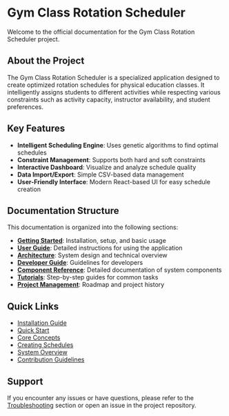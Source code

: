 # Gym Class Rotation Scheduler

Welcome to the official documentation for the Gym Class Rotation Scheduler project.

## About the Project

The Gym Class Rotation Scheduler is a specialized application designed to create optimized rotation schedules for physical education classes. It intelligently assigns students to different activities while respecting various constraints such as activity capacity, instructor availability, and student preferences.

## Key Features

- **Intelligent Scheduling Engine**: Uses genetic algorithms to find optimal schedules
- **Constraint Management**: Supports both hard and soft constraints
- **Interactive Dashboard**: Visualize and analyze schedule quality
- **Data Import/Export**: Simple CSV-based data management
- **User-Friendly Interface**: Modern React-based UI for easy schedule creation

## Documentation Structure

This documentation is organized into the following sections:

- **[Getting Started](getting-started/index.md)**: Installation, setup, and basic usage
- **[User Guide](user-guide/index.md)**: Detailed instructions for using the application
- **[Architecture](architecture/index.md)**: System design and technical overview
- **[Developer Guide](developer-guide/index.md)**: Guidelines for developers
- **[Component Reference](component-reference/index.md)**: Detailed documentation of system components
- **[Tutorials](tutorials/index.md)**: Step-by-step guides for common tasks
- **[Project Management](project-management/roadmap.md)**: Roadmap and project history

## Quick Links

- [Installation Guide](getting-started/installation.md)
- [Quick Start](getting-started/quickstart.md)
- [Core Concepts](user-guide/core-concepts.md)
- [Creating Schedules](user-guide/creating-schedules.md)
- [System Overview](architecture/system-overview.md)
- [Contribution Guidelines](developer-guide/contribution-guidelines.md)

## Support

If you encounter any issues or have questions, please refer to the [Troubleshooting](user-guide/troubleshooting.md) section or open an issue in the project repository.
